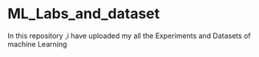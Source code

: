 # ML_Labs_and_dataset
In this repository ,i have uploaded my all the Experiments and Datasets of machine Learning
